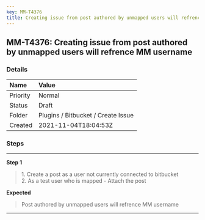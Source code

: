 ```yaml
---
key: MM-T4376
title: Creating issue from post authored by unmapped users will refrence MM username
---
```


## MM-T4376: Creating issue from post authored by unmapped users will refrence MM username

### Details

| Name     | Value                              |
| :------- | :--------------------------------- |
| Priority | Normal                             |
| Status   | Draft                              |
| Folder   | Plugins / Bitbucket / Create Issue |
| Created  | 2021-11-04T18:04:53Z               |

### Steps

<hr/>

**Step 1**

> <article>1. Create a post as a user not currently connected to bitbucket<br />2. As a test user who is mapped - Attach the post</article>

**Expected**

> <article>Post authored by unmapped users will refrence MM username</article>

<hr/>
